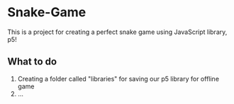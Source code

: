 # Snake-Game
This is a project for creating a perfect snake game using JavaScript library, p5!

## What to do
1. Creating a folder called "libraries" for saving our p5 library for offline game
2. ...
